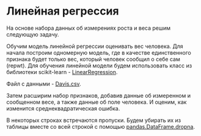# Линейная регрессия

На основе набора данных об измерениях роста и веса решим следующую задачу.

Обучим модель линейной регрессии оценивать  вес человека. Для начала построим одномерную модель, где в качестве единственного признака будет только вес, который человек сообщил о себе сам (repwt). Для обучения линейной модели будем использовать класс из библиотеки scikit-learn - [LinearRegression](http://scikit-learn.org/stable/modules/generated/sklearn.linear_model.LinearRegression.html).

Файл с данными - [Davis.csv](https://github.com/sdukshis/ml-intro/blob/master/datasets/Davis.csv).

Затем расширим набор признаков, добавив данные об измеренном и сообщенном весе, а также данные об поле человека. И оценим, как изменится среднеквадратическая ошибка.

В некоторых строках встречаются пропуски. Будем убирать их из таблицы вместе со всей строкой с помощью [pandas.DataFrame.dropna](https://pandas.pydata.org/pandas-docs/stable/generated/pandas.DataFrame.dropna.html).
